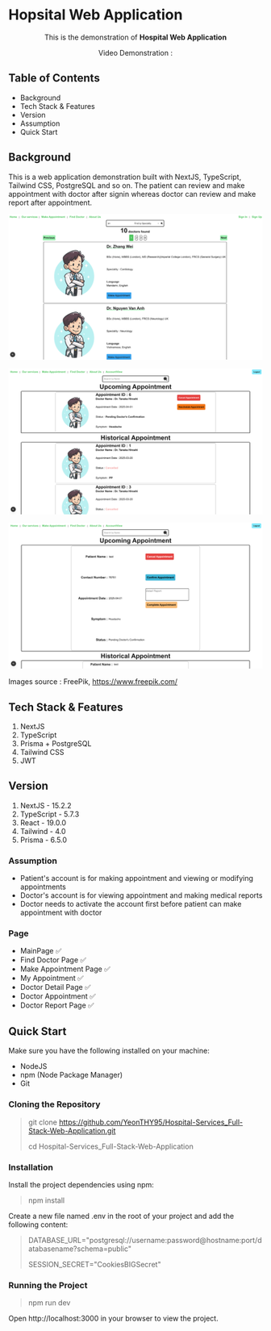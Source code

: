 # Hopsital Web Application

<p align="center">This is the demonstration of <b>Hospital Web Application</b></p>
<p align="center">Video Demonstration : </p>

## Table of Contents

- Background
- Tech Stack & Features
- Version
- Assumption
- Quick Start

## Background

This is a web application demonstration built with NextJS, TypeScript, Tailwind CSS, PostgreSQL and so on. The patient can review and make appointment with doctor after signin whereas doctor can review and make report after appointment.

![search](./public/hospital-ss-search.png)

![patientview](./public/hospital-ss-patientview.png)

![doctorview](./public/hospital-ss-doctorview.png)

Images source : FreePik, https://www.freepik.com/

## Tech Stack & Features

1. NextJS
2. TypeScript
3. Prisma + PostgreSQL
4. Tailwind CSS
5. JWT

## Version

1. NextJS - 15.2.2
2. TypeScript - 5.7.3
3. React - 19.0.0
4. Tailwind - 4.0
5. Prisma - 6.5.0

### Assumption

- Patient's account is for making appointment and viewing or modifying appointments  
- Doctor's account is for viewing appointment and making medical reports  
- Doctor needs to activate the account first before patient can make appointment with doctor

### Page
 - MainPage ✅
 - Find Doctor Page ✅
 - Make Appointment Page ✅
 - My Appointment ✅
 - Doctor Detail Page ✅
 - Doctor Appointment ✅
 - Doctor Report Page ✅

## Quick Start

Make sure you have the following installed on your machine:
- NodeJS
- npm (Node Package Manager)
- Git

### Cloning the Repository
 > git clone https://github.com/YeonTHY95/Hospital-Services_Full-Stack-Web-Application.git
 > 
 > cd Hospital-Services_Full-Stack-Web-Application

### Installation

Install the project dependencies using npm:

> npm install

Create a new file named .env in the root of your project and add the following content:

> DATABASE_URL="postgresql://username:password@hostname:port/databasename?schema=public"
> 
> SESSION_SECRET="CookiesBIGSecret"

### Running the Project

> npm run dev

Open http://localhost:3000 in your browser to view the project.

